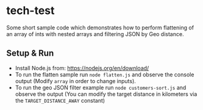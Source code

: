 # tech-test

Some short sample code which demonstrates how to perform flattening of an array of ints with nested arrays and filtering JSON by Geo distance.

## Setup & Run

- Install Node.js from: https://nodejs.org/en/download/
- To run the flatten sample run `node flatten.js` and observe the console output (Modify `array` in order to change inputs).
- To run the geo JSON filter example run `node customers-sort.js` and observe the output (You can modify the target distance in kilometers via the `TARGET_DISTANCE_AWAY` constant)
